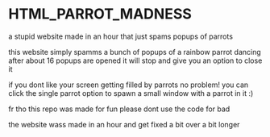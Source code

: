 # HTML_PARROT_MADNESS
a stupid website made in an hour that just spams popups of parrots

this website simply spamms a bunch of popups of a rainbow parrot dancing
after about 16 popups are opened it will stop and give you an option to close it

if you dont like your screen getting filled by parrots no problem! you can click the single parrot option to spawn a small window with a parrot in it :)

fr tho this repo was made for fun please dont use the code for bad

the website wass made in an hour and get fixed a bit over a bit longer
